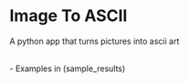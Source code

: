 <h1>Image To ASCII</h1>
<p>
A python app that turns pictures into ascii art
</p>
<br>
- Examples in (sample_results)
